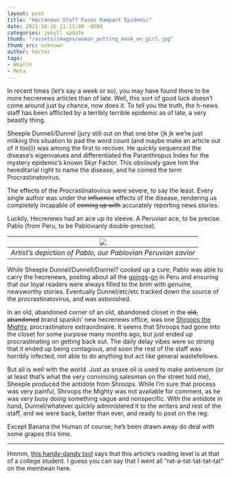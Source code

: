 ```yaml
---
layout: post
title: "Hecrenews Staff Faces Rampant Epidemic"
date: 2021-10-16 11:13:00 -0500
categories: jekyll update
thumb: "/assets/images/woman_putting_mask_on_girl.jpg"
thumb_src: unknown
author: hector
tags:
- Health
- Meta
---
```


In recent times (let’s say a week or so), you may have found there to be more hecrenews articles than of late. Well, this sort of good luck doesn’t come around just by chance, now does it. To tell you the truth, the h-news staff has been afflicted by a terribly terrible epidemic as of late, a very beastly thing.

Sheeple Dunnell/Dunnel (jury still out on that one btw (jk jk we’re just milking this situation to pad the word count (and maybe make an article out of it too))) was among the first to recover. He quickly sequenced the disease’s eigenvalues and differentiated the Paranthropus Index for the mystery epidemic’s known Skyr Factor. This obviously gave him the hereditarial right to name the disease, and he coined the term Procrastinatovirus.

The effects of the Procrastinatovirus were severe, to say the least. Every single author was under the ~~influence~~ effects of the disease, rendering us completely incapable of ~~coming up with~~ accurately reporting news stories.

Luckily, Hecrenews had an ace up its sleeve. A Peruvian ace, to be precise. Pablo (from Peru, to be Pablovianly double-precise).

|  ![](https://hecrenews.github.io/assets/images/authors/pablo.jpg)  |
|---|
|  *Artist’s depiction of Pablo, our Pablovian Peruvian savior* |

While Sheeple Dunnel/Dunnell/Donnel? cooked up a cure, Pablo was able to carry the hecrenews, posting about all the [goings](https://hecrenews.github.io/jekyll/update/2021/07/26/in-a-world-full-of-pants-man-struggles-to-find-pant.html)-[on](https://hecrenews.github.io/jekyll/update/2021/07/08/alpaca-or-llamas.html) in Peru and ensuring that our loyal readers were always filled to the brim with genuine, newsworthy stories. Eventually Dunnel/etc/etc tracked down the source of the procrastinatovirus, and was astonished.

In an old, abandoned corner of an old, abandoned closet in the ~~old, abandoned~~ brand spankin’ new hecrenews office, was one [Shroops the Mighty](https://hecrenews.github.io/jekyll/update/2020/07/30/an-update-on-our-legal-troubles.html), procrastinatore extraordinaire. It seems that Shroops had gone into the closet for some purpose many months ago, but just ended up procrastinating on getting back out. The daily delay vibes were so strong that it ended up being contagious, and soon the rest of the staff was horribly infected, not able to do anything but act like general wastefellows.

But all is well with the world. Just as snaxe oil is used to make antivenom (or at least that’s what the very convincing salesman on the street told me), Sheeple produced the antidote from Shroops. While I’m sure that process was very painful, Shroops the Mighty was not available for comment, as he was very busy doing something vague and nonspecific. With the antidote in hand, Dunnel/whatever quickly administered it to the writers and rest of the staff, and we were back, better than ever, and ready to post on the reg.

Except Banana the Human of course; he’s been drawn away do deal with some grapes this time.

---

Hmmm, [this handy-dandy tool](https://wordcounter.net/) says that this article’s reading level is at that of a college student. I guess you can say that I went all “rat-a-tat-tat-tat-tat” on the membean here.
